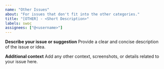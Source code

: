 ```yaml
---
name: "Other Issues"
about: "For issues that don't fit into the other categories."
title: "[OTHER] - <Short Description>"
labels: swoc
assignees: ["@<username>"]
---
```


**Describe your issue or suggestion**
Provide a clear and concise description of the issue or idea.

**Additional context**
Add any other context, screenshots, or details related to your issue here.
